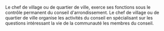 Le chef de village ou de quartier de ville, exerce ses fonctions sous le contrôle permanent du conseil d'arrondissement.
Le chef de village ou de quartier de ville organise les activités du conseil en spécialisant sur les questions intéressant la vie de la communauté les membres du conseil.